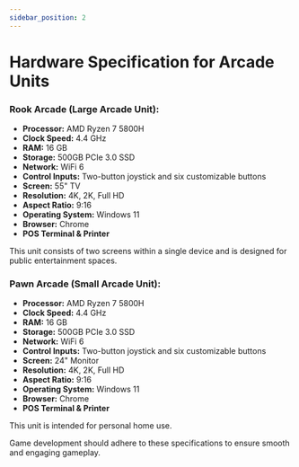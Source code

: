 ```yaml
---
sidebar_position: 2
---
```


# Hardware Specification for Arcade Units

### Rook Arcade (Large Arcade Unit):

- **Processor:** AMD Ryzen 7 5800H
- **Clock Speed:** 4.4 GHz
- **RAM:** 16 GB
- **Storage:** 500GB PCIe 3.0 SSD
- **Network:** WiFi 6
- **Control Inputs:** Two-button joystick and six customizable buttons
- **Screen:** 55" TV
- **Resolution:** 4K, 2K, Full HD
- **Aspect Ratio:** 9:16
- **Operating System:** Windows 11
- **Browser:** Chrome
- **POS Terminal & Printer**

This unit consists of two screens within a single device and is designed for public entertainment spaces.

### Pawn Arcade (Small Arcade Unit):

- **Processor:** AMD Ryzen 7 5800H
- **Clock Speed:** 4.4 GHz
- **RAM:** 16 GB
- **Storage:** 500GB PCIe 3.0 SSD
- **Network:** WiFi 6
- **Control Inputs:** Two-button joystick and six customizable buttons
- **Screen:** 24" Monitor
- **Resolution:** 4K, 2K, Full HD
- **Aspect Ratio:** 9:16
- **Operating System:** Windows 11
- **Browser:** Chrome
- **POS Terminal & Printer**

This unit is intended for personal home use.

Game development should adhere to these specifications to ensure smooth and engaging gameplay.
